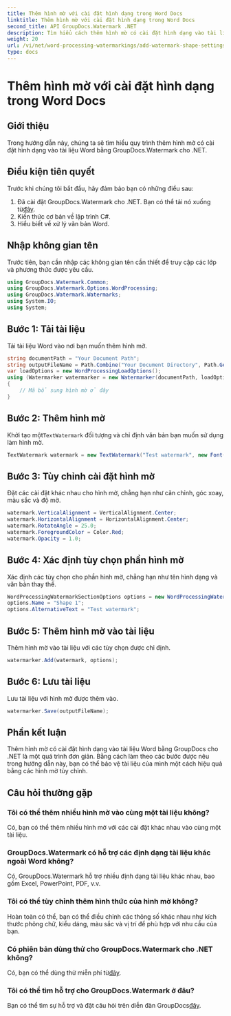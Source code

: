 ```yaml
---
title: Thêm hình mờ với cài đặt hình dạng trong Word Docs
linktitle: Thêm hình mờ với cài đặt hình dạng trong Word Docs
second_title: API GroupDocs.Watermark .NET
description: Tìm hiểu cách thêm hình mờ có cài đặt hình dạng vào tài liệu Word bằng GroupDocs cho .NET. Bảo vệ tài liệu của bạn một cách hiệu quả.
weight: 20
url: /vi/net/word-processing-watermarkings/add-watermark-shape-settings-word-docs/
type: docs
---
```

# Thêm hình mờ với cài đặt hình dạng trong Word Docs

## Giới thiệu
Trong hướng dẫn này, chúng ta sẽ tìm hiểu quy trình thêm hình mờ có cài đặt hình dạng vào tài liệu Word bằng GroupDocs.Watermark cho .NET.
## Điều kiện tiên quyết
Trước khi chúng tôi bắt đầu, hãy đảm bảo bạn có những điều sau:
1.  Đã cài đặt GroupDocs.Watermark cho .NET. Bạn có thể tải nó xuống từ[đây](https://releases.groupdocs.com/Watermark/net/).
2. Kiến thức cơ bản về lập trình C#.
3. Hiểu biết về xử lý văn bản Word.

## Nhập không gian tên
Trước tiên, bạn cần nhập các không gian tên cần thiết để truy cập các lớp và phương thức được yêu cầu.
```csharp
using GroupDocs.Watermark.Common;
using GroupDocs.Watermark.Options.WordProcessing;
using GroupDocs.Watermark.Watermarks;
using System.IO;
using System;
```
## Bước 1: Tải tài liệu
Tải tài liệu Word vào nơi bạn muốn thêm hình mờ.
```csharp
string documentPath = "Your Document Path";
string outputFileName = Path.Combine("Your Document Directory", Path.GetFileName(documentPath));
var loadOptions = new WordProcessingLoadOptions();
using (Watermarker watermarker = new Watermarker(documentPath, loadOptions))
{
    // Mã bổ sung hình mờ ở đây
}
```
## Bước 2: Thêm hình mờ
 Khởi tạo một`TextWatermark` đối tượng và chỉ định văn bản bạn muốn sử dụng làm hình mờ.
```csharp
TextWatermark watermark = new TextWatermark("Test watermark", new Font("Arial", 19));
```
## Bước 3: Tùy chỉnh cài đặt hình mờ
Đặt các cài đặt khác nhau cho hình mờ, chẳng hạn như căn chỉnh, góc xoay, màu sắc và độ mờ.
```csharp
watermark.VerticalAlignment = VerticalAlignment.Center;
watermark.HorizontalAlignment = HorizontalAlignment.Center;
watermark.RotateAngle = 25.0;
watermark.ForegroundColor = Color.Red;
watermark.Opacity = 1.0;
```
## Bước 4: Xác định tùy chọn phần hình mờ
Xác định các tùy chọn cho phần hình mờ, chẳng hạn như tên hình dạng và văn bản thay thế.
```csharp
WordProcessingWatermarkSectionOptions options = new WordProcessingWatermarkSectionOptions();
options.Name = "Shape 1";
options.AlternativeText = "Test watermark";
```
## Bước 5: Thêm hình mờ vào tài liệu
Thêm hình mờ vào tài liệu với các tùy chọn được chỉ định.
```csharp
watermarker.Add(watermark, options);
```
## Bước 6: Lưu tài liệu
Lưu tài liệu với hình mờ được thêm vào.
```csharp
watermarker.Save(outputFileName);
```

## Phần kết luận
Thêm hình mờ có cài đặt hình dạng vào tài liệu Word bằng GroupDocs cho .NET là một quá trình đơn giản. Bằng cách làm theo các bước được nêu trong hướng dẫn này, bạn có thể bảo vệ tài liệu của mình một cách hiệu quả bằng các hình mờ tùy chỉnh.
## Câu hỏi thường gặp
### Tôi có thể thêm nhiều hình mờ vào cùng một tài liệu không?
Có, bạn có thể thêm nhiều hình mờ với các cài đặt khác nhau vào cùng một tài liệu.
### GroupDocs.Watermark có hỗ trợ các định dạng tài liệu khác ngoài Word không?
Có, GroupDocs.Watermark hỗ trợ nhiều định dạng tài liệu khác nhau, bao gồm Excel, PowerPoint, PDF, v.v.
### Tôi có thể tùy chỉnh thêm hình thức của hình mờ không?
Hoàn toàn có thể, bạn có thể điều chỉnh các thông số khác nhau như kích thước phông chữ, kiểu dáng, màu sắc và vị trí để phù hợp với nhu cầu của bạn.
### Có phiên bản dùng thử cho GroupDocs.Watermark cho .NET không?
 Có, bạn có thể dùng thử miễn phí từ[đây](https://releases.groupdocs.com/).
### Tôi có thể tìm hỗ trợ cho GroupDocs.Watermark ở đâu?
 Bạn có thể tìm sự hỗ trợ và đặt câu hỏi trên diễn đàn GroupDocs[đây](https://forum.groupdocs.com/c/watermark/19).